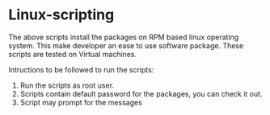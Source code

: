 # Linux-scripting

The above scripts install the packages on RPM based linux operating system.
This make developer an ease to use software package. These scripts are tested on Virtual machines.

Intructions to be followed to run the scripts:
1. Run the scripts as root user.
2. Scripts contain default password for the packages, you can check it out.
3. Script may prompt for the messages
